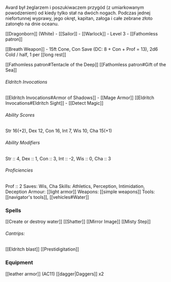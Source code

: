 Avard był żeglarzem i poszukiwaczem przygód (z umiarkowanym powodzeniem) od kiedy tylko stał na dwóch nogach.
Podczas jednej niefortunnej wyprawy, jego okręt, kapitan, załoga i całe zebrane złoto zatonęło na dnie oceanu.



[[Dragonborn]] (White) - [[Sailor]] - [[Warlock]] - Level 3 - [[Fathomless patron]]

[[Breath Weapon]] -  15ft Cone, Con Save (DC: 8 + Con + Prof = 13),  2d6 Cold / half, 1 per [[long rest]]

[[Fathomless patron#Tentacle of the Deep]]
[[Fathomless patron#Gift of the Sea]]

###### Eldritch Invocations
[[Eldritch Invocations#Armor of Shadows]] - [[Mage Armor]]
[[Eldritch Invocations#Eldritch Sight]] - [[Detect Magic]]
###### Ability Scores
Str 16(+2), Dex 12, Con 16, Int 7, Wis 10, Cha 15(+1)
###### Ability Modifiers
Str :: 4, Dex :: 1, Con :: 3, Int :: -2, Wis :: 0, Cha :: 3
###### Proficiencies
Prof :: 2
Saves: Wis, Cha
Skills: Athletics, Perception, Intimidation, Deception
Armour: [[light armor]]
Weapons: [[simple weapons]]
Tools: [[navigator's tools]], [[vehicles#Water]]

### Spells
[[Create or destroy water]]
[[Shatter]]
[[Mirror Image]]
[[Misty Step]]
###### Cantrips:
[[Eldritch blast]]
[[Prestidigitation]]

### Equipment
[[leather armor]] (AC11)
[[dagger|Daggers]] x2
